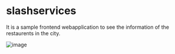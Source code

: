 # slashservices
It is a sample frontend webapplication to see the information of the restaurents in the city.


![image](https://github.com/user-attachments/assets/1eeaa465-1ae6-4d02-8d0b-f217462b0a7f)

